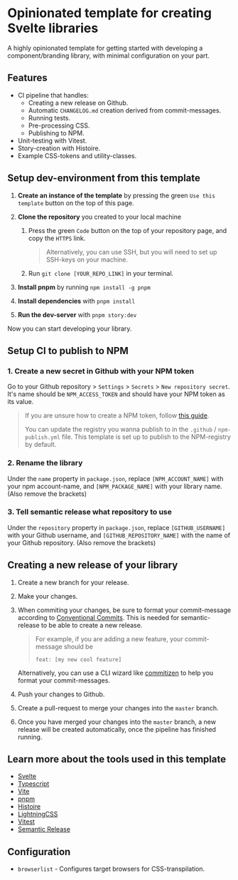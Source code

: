 # Opinionated template for creating Svelte libraries

A highly opinionated template for getting started with developing a component/branding library, with minimal configuration on your part.

## Features

- CI pipeline that handles:
  - Creating a new release on Github.
  - Automatic `CHANGELOG.md` creation derived from commit-messages.
  - Running tests.
  - Pre-processing CSS.
  - Publishing to NPM.
- Unit-testing with Vitest.
- Story-creation with Histoire.
- Example CSS-tokens and utility-classes.

## Setup dev-environment from this template

1. **Create an instance of the template** by pressing the green `Use this template` button on the top of this page.

2. **Clone the repository** you created to your local machine
   1. Press the green `Code` button on the top of your repository page, and copy the `HTTPS` link.

        > Alternatively, you can use SSH, but you will need to set up SSH-keys on your machine.

   2. Run `git clone [YOUR_REPO_LINK]` in your terminal.

3. **Install pnpm** by running `npm install -g pnpm`

4. **Install dependencies** with `pnpm install`

5. **Run the dev-server** with `pnpm story:dev`

Now you can start developing your library.

## Setup CI to publish to NPM

### 1. **Create a new secret in Github with your NPM token**

Go to your Github repository > `Settings` > `Secrets` > `New repository secret`. It's name should be `NPM_ACCESS_TOKEN` and should have your NPM token as its value.

> If you are unsure how to create a NPM token, follow [this guide](https://docs.npmjs.com/creating-and-viewing-access-tokens).
>
> You can update the registry you wanna publish to in the `.github` / `npm-publish.yml` file. This template is set up to publish to the NPM-registry by default.

### 2. **Rename the library**

Under the `name` property in `package.json`, replace `[NPM_ACCOUNT_NAME]` with your npm account-name, and `[NPM_PACKAGE_NAME]` with your library name. (Also remove the brackets)

### 3. **Tell semantic release what repository to use**

Under the `repository` property in `package.json`, replace `[GITHUB_USERNAME]` with your Github username, and `[GITHUB_REPOSITORY_NAME]` with the name of your Github repository. (Also remove the brackets)

## Creating a new release of your library

1. Create a new branch for your release.
2. Make your changes.
3. When commiting your changes, be sure to format your commit-message according to [Conventional Commits](https://www.conventionalcommits.org/en/v1.0.0/). This is needed for semantic-release to be able to create a new release.

   > For example, if you are adding a new feature, your commit-message should be
   >
   > `feat: [my new cool feature]`

   Alternatively, you can use a CLI wizard like [commitizen](https://commitizen-tools.github.io/commitizen/) to help you format your commit-messages.

4. Push your changes to Github.
5. Create a pull-request to merge your changes into the `master` branch.
6. Once you have merged your changes into the `master` branch, a new release will be created automatically, once the pipeline has finished running.

## Learn more about the tools used in this template

- [Svelte](https://svelte.dev/)
- [Typescript](https://www.typescriptlang.org/)
- [Vite](https://vitejs.dev/)
- [pnpm](https://pnpm.io/)
- [Histoire](https://histoire.dev)
- [LightningCSS](https://lightningcss.dev/)
- [Vitest](https://vitest.dev/)
- [Semantic Release](https://semantic-release.gitbook.io/semantic-release/)

## Configuration

- `browserlist` - Configures target browsers for CSS-transpilation.
